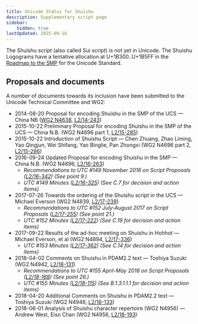 ```yaml
---
title: Unicode Status for Shuishu
description: Supplementary script page
sidebar:
    hidden: true
lastUpdated: 2025-09-16
---
```


The Shuishu script (also called Sui script) is not yet in Unicode. The Shuishu Logograms have a tentative allocation at U+1B300..U+1B5FF  in the [Roadmap to the SMP](http://www.unicode.org/roadmaps/smp/) for the Unicode Standard.

## Proposals and documents

A number of documents towards its inclusion have been submitted to the Unicode Technical Committee and WG2:
- 2014-08-20 Proposal for encoding Shuishu in the SMP of the UCS — China NB ([WG2 N4638](https://www.unicode.org/wg2/docs/n4638.pdf), [L2/14-243](http://www.unicode.org/cgi-bin/GetMatchingDocs.pl?L2/14-243))
- 2015-10-22 Preliminary Proposal for encoding Shuishu in the SMP of the UCS — China N.B. (WG2 N4696 part 1, [L2/15-285](http://www.unicode.org/cgi-bin/GetMatchingDocs.pl?L2/15-285))
- 2015-10-22 Introduction of Shuishu Script — Chen Zhuang, Zhao Liming, Yao Qingjun, Wei Shifang, Yao Binglie, Pan Zhongxi (WG2 N4696 part 2, [L2/15-286](http://www.unicode.org/cgi-bin/GetMatchingDocs.pl?L2/15-286))
- 2016-09-24 Updated Proposal for encoding Shuishu in the SMP — China N.B. (WG2 N4696, [L2/16-263](http://www.unicode.org/cgi-bin/GetMatchingDocs.pl?L2/16-263))
  - _Recommendations to UTC #149 November 2016 on Script Proposals ([L2/16-342](http://www.unicode.org/L2/L2016/16342-script-ad-hoc.pdf)) (See point 9.)_
  - _UTC #149 Minutes ([L2/16-325](http://www.unicode.org/L2/L2016/16325.htm)) (See C.7 for decision and action items)_
- 2017-07-26 Towards the ordering of the Shuishu script in the UCS — Michael Everson (WG2 N4839, [L2/17-239](http://www.unicode.org/cgi-bin/GetMatchingDocs.pl?L2/17-239))
  - _Recommendations to UTC #152 July-August 2017 on Script Proposals ([L2/17-255](http://www.unicode.org/cgi-bin/GetMatchingDocs.pl?L2/17-255)) (See point 21.)_
  - _UTC #152 Minutes ([L2/17-222](http://www.unicode.org/L2/L2017/17222.htm)) (See C.19 for decision and action items)_
- 2017-09-22 Results of the ad-hoc meeting on Shuishu in Hohhot — Michael Everson, et al (WG2 N4894, [L2/17-336](http://www.unicode.org/cgi-bin/GetMatchingDocs.pl?L2/17-336))
  - _UTC #153 Minutes ([L2/17-362](http://www.unicode.org/L2/L2017/17362.htm)) (See C.14 for decision and action items)_
- 2018-04-02 Comments on Shuishu in PDAM2.2 text — Toshiya Suzuki (WG2 N4942, [L2/18-131](http://www.unicode.org/cgi-bin/GetMatchingDocs.pl?L2/18-131))
  - _Recommendations to UTC #155 April-May 2018 on Script Proposals ([L2/18-168](http://www.unicode.org/L2/L2018/18168-script-rec.pdf)) (See point 26.)_
  - _UTC #155 Minutes ([L2/18-115](http://www.unicode.org/L2/L2018/18115.htm)) (See B.1.3.1.1.1 for decision and action items)_
- 2018-04-20 Additional Comments on Shuishu in PDAM2.2 text — Toshiya Suzuki (WG2 N4946, [L2/18-133](http://www.unicode.org/cgi-bin/GetMatchingDocs.pl?L2/18-133))
- 2018-06-01 Analysis of Shuishu character repertoire (WG2 N4956) — Andrew West, Eiso Chan (WG2 N4956, [L2/18-193](http://www.unicode.org/cgi-bin/GetMatchingDocs.pl?L2/18-193))
